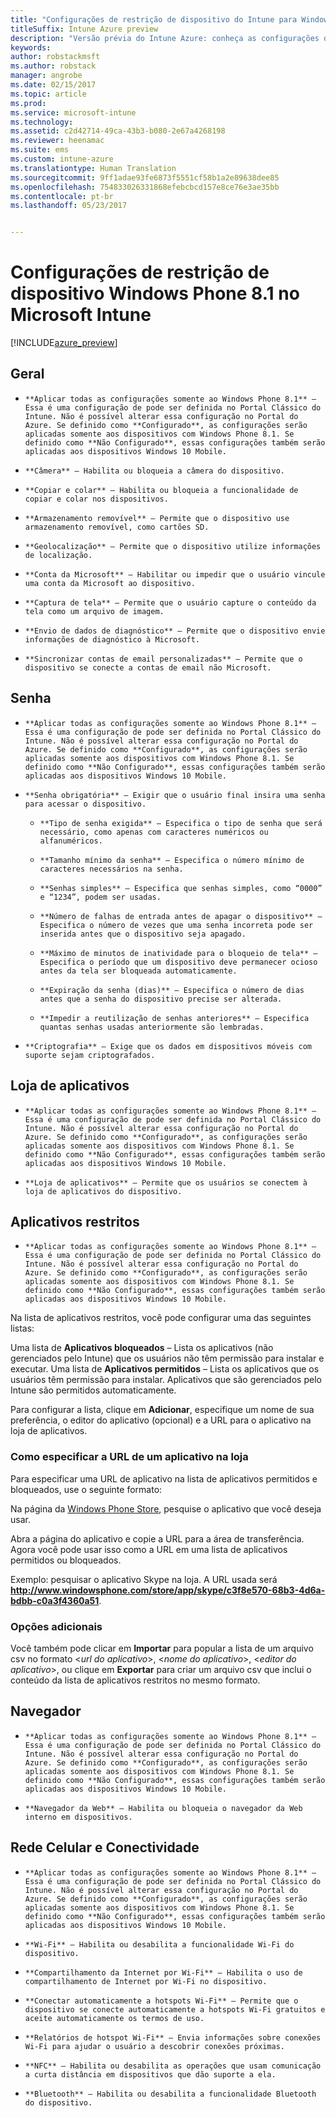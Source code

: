 ```yaml
---
title: "Configurações de restrição de dispositivo do Intune para Windows Phone 8.1"
titleSuffix: Intune Azure preview
description: "Versão prévia do Intune Azure: conheça as configurações do Intune que você pode usar para controlar as configurações do dispositivo e as funcionalidades dos dispositivos Windows Phone 8.1."
keywords: 
author: robstackmsft
ms.author: robstack
manager: angrobe
ms.date: 02/15/2017
ms.topic: article
ms.prod: 
ms.service: microsoft-intune
ms.technology: 
ms.assetid: c2d42714-49ca-43b3-b080-2e67a4268198
ms.reviewer: heenamac
ms.suite: ems
ms.custom: intune-azure
ms.translationtype: Human Translation
ms.sourcegitcommit: 9ff1adae93fe6873f5551cf58b1a2e89638dee85
ms.openlocfilehash: 754833026331868efebcbcd157e8ce76e3ae35bb
ms.contentlocale: pt-br
ms.lasthandoff: 05/23/2017


---
```


# <a name="windows-phone-81-device-restriction-settings-in-microsoft-intune"></a>Configurações de restrição de dispositivo Windows Phone 8.1 no Microsoft Intune

[!INCLUDE[azure_preview](./includes/azure_preview.md)]

## <a name="general"></a>Geral
-     **Aplicar todas as configurações somente ao Windows Phone 8.1** – Essa é uma configuração de pode ser definida no Portal Clássico do Intune. Não é possível alterar essa configuração no Portal do Azure. Se definido como **Configurado**, as configurações serão aplicadas somente aos dispositivos com Windows Phone 8.1. Se definido como **Não Configurado**, essas configurações também serão aplicadas aos dispositivos Windows 10 Mobile.
-     **Câmera** – Habilita ou bloqueia a câmera do dispositivo.
-     **Copiar e colar** – Habilita ou bloqueia a funcionalidade de copiar e colar nos dispositivos.
-     **Armazenamento removível** – Permite que o dispositivo use armazenamento removível, como cartões SD.
-     **Geolocalização** – Permite que o dispositivo utilize informações de localização.
-     **Conta da Microsoft** – Habilitar ou impedir que o usuário vincule uma conta da Microsoft ao dispositivo.
-     **Captura de tela** – Permite que o usuário capture o conteúdo da tela como um arquivo de imagem.
-     **Envio de dados de diagnóstico** – Permite que o dispositivo envie informações de diagnóstico à Microsoft.
-     **Sincronizar contas de email personalizadas** – Permite que o dispositivo se conecte a contas de email não Microsoft.

## <a name="password"></a>Senha
-     **Aplicar todas as configurações somente ao Windows Phone 8.1** – Essa é uma configuração de pode ser definida no Portal Clássico do Intune. Não é possível alterar essa configuração no Portal do Azure. Se definido como **Configurado**, as configurações serão aplicadas somente aos dispositivos com Windows Phone 8.1. Se definido como **Não Configurado**, essas configurações também serão aplicadas aos dispositivos Windows 10 Mobile.
-     **Senha obrigatória** – Exigir que o usuário final insira uma senha para acessar o dispositivo.
    -     **Tipo de senha exigida** – Especifica o tipo de senha que será necessário, como apenas com caracteres numéricos ou alfanuméricos.
    -     **Tamanho mínimo da senha** – Especifica o número mínimo de caracteres necessários na senha.
    -     **Senhas simples** – Especifica que senhas simples, como “0000” e “1234”, podem ser usadas.
    -     **Número de falhas de entrada antes de apagar o dispositivo** – Especifica o número de vezes que uma senha incorreta pode ser inserida antes que o dispositivo seja apagado.
    -     **Máximo de minutos de inatividade para o bloqueio de tela** – Especifica o período que um dispositivo deve permanecer ocioso antes da tela ser bloqueada automaticamente.
    -     **Expiração da senha (dias)** – Especifica o número de dias antes que a senha do dispositivo precise ser alterada.
    -     **Impedir a reutilização de senhas anteriores** – Especifica quantas senhas usadas anteriormente são lembradas.
-     **Criptografia** – Exige que os dados em dispositivos móveis com suporte sejam criptografados.

## <a name="app-store"></a>Loja de aplicativos
-     **Aplicar todas as configurações somente ao Windows Phone 8.1** – Essa é uma configuração de pode ser definida no Portal Clássico do Intune. Não é possível alterar essa configuração no Portal do Azure. Se definido como **Configurado**, as configurações serão aplicadas somente aos dispositivos com Windows Phone 8.1. Se definido como **Não Configurado**, essas configurações também serão aplicadas aos dispositivos Windows 10 Mobile.
-     **Loja de aplicativos** – Permite que os usuários se conectem à loja de aplicativos do dispositivo.

## <a name="restricted-apps"></a>Aplicativos restritos

-     **Aplicar todas as configurações somente ao Windows Phone 8.1** – Essa é uma configuração de pode ser definida no Portal Clássico do Intune. Não é possível alterar essa configuração no Portal do Azure. Se definido como **Configurado**, as configurações serão aplicadas somente aos dispositivos com Windows Phone 8.1. Se definido como **Não Configurado**, essas configurações também serão aplicadas aos dispositivos Windows 10 Mobile.

Na lista de aplicativos restritos, você pode configurar uma das seguintes listas:

Uma lista de **Aplicativos bloqueados** – Lista os aplicativos (não gerenciados pelo Intune) que os usuários não têm permissão para instalar e executar.
Uma lista de **Aplicativos permitidos** – Lista os aplicativos que os usuários têm permissão para instalar. Aplicativos que são gerenciados pelo Intune são permitidos automaticamente.

Para configurar a lista, clique em **Adicionar**, especifique um nome de sua preferência, o editor do aplicativo (opcional) e a URL para o aplicativo na loja de aplicativos.

### <a name="how-to-specify-the-url-to-an-app-in-the-store"></a>Como especificar a URL de um aplicativo na loja

Para especificar uma URL de aplicativo na lista de aplicativos permitidos e bloqueados, use o seguinte formato:

Na página da [Windows Phone Store](https://www.microsoft.com/store/apps/windows-phone), pesquise o aplicativo que você deseja usar.

Abra a página do aplicativo e copie a URL para a área de transferência. Agora você pode usar isso como a URL em uma lista de aplicativos permitidos ou bloqueados.

Exemplo: pesquisar o aplicativo Skype na loja. A URL usada será **http://www.windowsphone.com/store/app/skype/c3f8e570-68b3-4d6a-bdbb-c0a3f4360a51**.



### <a name="additional-options"></a>Opções adicionais

Você também pode clicar em **Importar** para popular a lista de um arquivo csv no formato <*url do aplicativo*>, <*nome do aplicativo*>, <*editor do aplicativo*>, ou clique em **Exportar** para criar um arquivo csv que inclui o conteúdo da lista de aplicativos restritos no mesmo formato.


## <a name="browser"></a>Navegador
-     **Aplicar todas as configurações somente ao Windows Phone 8.1** – Essa é uma configuração de pode ser definida no Portal Clássico do Intune. Não é possível alterar essa configuração no Portal do Azure. Se definido como **Configurado**, as configurações serão aplicadas somente aos dispositivos com Windows Phone 8.1. Se definido como **Não Configurado**, essas configurações também serão aplicadas aos dispositivos Windows 10 Mobile.
-     **Navegador da Web** – Habilita ou bloqueia o navegador da Web interno em dispositivos.

## <a name="cellular-and-connectivity"></a>Rede Celular e Conectividade
-     **Aplicar todas as configurações somente ao Windows Phone 8.1** – Essa é uma configuração de pode ser definida no Portal Clássico do Intune. Não é possível alterar essa configuração no Portal do Azure. Se definido como **Configurado**, as configurações serão aplicadas somente aos dispositivos com Windows Phone 8.1. Se definido como **Não Configurado**, essas configurações também serão aplicadas aos dispositivos Windows 10 Mobile.
-     **Wi-Fi** – Habilita ou desabilita a funcionalidade Wi-Fi do dispositivo.
-     **Compartilhamento da Internet por Wi-Fi** – Habilita o uso de compartilhamento de Internet por Wi-Fi no dispositivo.
-     **Conectar automaticamente a hotspots Wi-Fi** – Permite que o dispositivo se conecte automaticamente a hotspots Wi-Fi gratuitos e aceite automaticamente os termos de uso.
-     **Relatórios de hotspot Wi-Fi** – Envia informações sobre conexões Wi-Fi para ajudar o usuário a descobrir conexões próximas.
-     **NFC** – Habilita ou desabilita as operações que usam comunicação a curta distância em dispositivos que dão suporte a ela.
-     **Bluetooth** – Habilita ou desabilita a funcionalidade Bluetooth do dispositivo.


